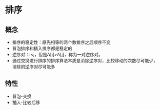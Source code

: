 # 排序

## 概念
* 排序的稳定性：原先相等的两个数排序之后顺序不变
* 冒泡排序和插入排序都是稳定的
* 逆序对：i<j，但是A[i]>A[j]，称为一对逆序对。
* 通过交换进行排序的排序算法本质是消除逆序对，比较移动的次数尽可能少，消除的逆序对尽可能多

## 特性
* 冒泡-交换
* 插入-比较后移